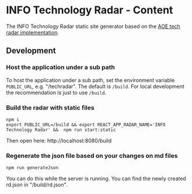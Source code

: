 # INFO Technology Radar - Content

The INFO Technology Radar static site generator based on the [AOE tech radar implementation](https://github.com/AOEpeople/techradar).

## Development

### Host the application under a sub path
To host the application under a sub path, set the environment variable `PUBLIC_URL`, e.g. "/techradar".
The default is `/build`. For local development the recommendation is just to use `/build`.

### Build the radar with static files
```
npm i
export PUBLIC_URL=/build && export REACT_APP_RADAR_NAME='INFO Technology Radar' &&  npm run start:static
```

Then open here: http://localhost:8080/build

### Regenerate the json file based on your changes on md files
```
npm run generateJson
```

You can do this while the server is running.
You can find the newly created rd.json in "/build/rd.json". 
